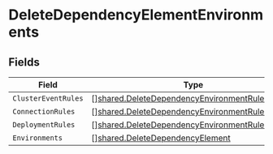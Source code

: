 # DeleteDependencyElementEnvironments


## Fields

| Field                                                                                                                   | Type                                                                                                                    | Required                                                                                                                | Description                                                                                                             |
| ----------------------------------------------------------------------------------------------------------------------- | ----------------------------------------------------------------------------------------------------------------------- | ----------------------------------------------------------------------------------------------------------------------- | ----------------------------------------------------------------------------------------------------------------------- |
| `ClusterEventRules`                                                                                                     | [][shared.DeleteDependencyEnvironmentRuleElement](../../../pkg/models/shared/deletedependencyenvironmentruleelement.md) | :heavy_minus_sign:                                                                                                      | N/A                                                                                                                     |
| `ConnectionRules`                                                                                                       | [][shared.DeleteDependencyEnvironmentRuleElement](../../../pkg/models/shared/deletedependencyenvironmentruleelement.md) | :heavy_minus_sign:                                                                                                      | N/A                                                                                                                     |
| `DeploymentRules`                                                                                                       | [][shared.DeleteDependencyEnvironmentRuleElement](../../../pkg/models/shared/deletedependencyenvironmentruleelement.md) | :heavy_minus_sign:                                                                                                      | N/A                                                                                                                     |
| `Environments`                                                                                                          | [][shared.DeleteDependencyElement](../../../pkg/models/shared/deletedependencyelement.md)                               | :heavy_minus_sign:                                                                                                      | N/A                                                                                                                     |